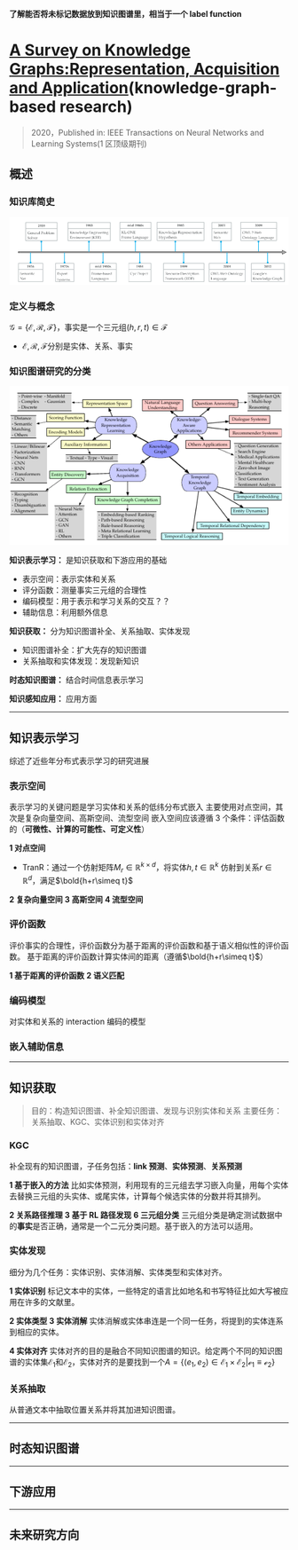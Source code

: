 **了解能否将未标记数据放到知识图谱里，相当于一个 label function**

# [A Survey on Knowledge Graphs:Representation, Acquisition and Application](https://ieeexplore.ieee.org/abstract/document/9416312)(knowledge-graph-based research)

> 2020，Published in: IEEE Transactions on Neural Networks and Learning Systems(1 区顶级期刊)

## 概述

### 知识库简史

![A brief history of knowledge bases](../images/A_brief_history_of_knowledge_bases.png)

### 定义与概念

$\mathcal{G=\{E,R,F\}}$，事实是一个三元组$(h,r,t)\in \mathcal{F}$

- $\mathcal{E,R,F}$分别是实体、关系、事实

### 知识图谱研究的分类

![Categorization of research on knowledge graphs](../images/Categorization%20_of_research_on_knowledge_graphs.png)

**知识表示学习：** 是知识获取和下游应用的基础

- 表示空间：表示实体和关系
- 评分函数：测量事实三元组的合理性
- 编码模型：用于表示和学习关系的交互？？
- 辅助信息：利用额外信息

**知识获取：** 分为知识图谱补全、关系抽取、实体发现

- 知识图谱补全：扩大先存的知识图谱
- 关系抽取和实体发现：发现新知识

**时态知识图谱：** 结合时间信息表示学习

**知识感知应用：** 应用方面

---

## 知识表示学习

综述了近些年分布式表示学习的研究进展

### 表示空间

表示学习的关键问题是学习实体和关系的低纬分布式嵌入
主要使用对点空间，其次是复杂向量空间、高斯空间、流型空间
嵌入空间应该遵循 3 个条件：评估函数的（**可微性、计算的可能性、可定义性**）

**1 对点空间**

- TranR：通过一个仿射矩阵$M_r \in \mathbb{R}^{k\times d}$，将实体$h,t\in \mathbb{R}^k$ 仿射到关系$r\in \mathbb{R}^d$，满足$\bold{h+r\simeq t}$

**2 复杂向量空间**
**3 高斯空间**
**4 流型空间**

### 评价函数

评价事实的合理性，评价函数分为基于距离的评价函数和基于语义相似性的评价函数。
基于距离的评价函数计算实体间的距离（遵循$\bold{h+r\simeq t}$）

**1 基于距离的评价函数**
**2 语义匹配**

### 编码模型

对实体和关系的 interaction 编码的模型

### 嵌入辅助信息

---

## 知识获取

> 目的：构造知识图谱、补全知识图谱、发现与识别实体和关系
> 主要任务：关系抽取、KGC、实体识别和实体对齐

### KGC

补全现有的知识图谱，子任务包括：**link 预测**、**实体预测**、**关系预测**

**1 基于嵌入的方法**
比如实体预测，利用现有的三元组去学习嵌入向量，用每个实体去替换三元组的头实体、或尾实体，计算每个候选实体的分数并将其排列。

**2 关系路径推理**
**3 基于 RL 路径发现**
**6 三元组分类**
三元组分类是确定测试数据中的**事实**是否正确，通常是一个二元分类问题。基于嵌入的方法可以适用。

### 实体发现

细分为几个任务：实体识别、实体消解、实体类型和实体对齐。

**1 实体识别**
标记文本中的实体，一些特定的语言比如地名和书写特征比如大写被应用在许多的文献里。

**2 实体类型**
**3 实体消解**
实体消解或实体串连是一个同一任务，将提到的实体连系到相应的实体。

**4 实体对齐**
实体对齐的目的是融合不同知识图谱的知识。给定两个不同的知识图谱的实体集$\mathcal{E_1}$和$\mathcal{E_2}$，实体对齐的是要找到一个$A=\{(e_1,e_2)\in \mathcal{E_1\times E_2|e_1\equiv e_2}\}$

### 关系抽取

从普通文本中抽取位置关系并将其加进知识图谱。


---

## 时态知识图谱

---

## 下游应用

---

## 未来研究方向
